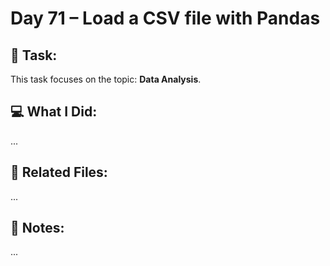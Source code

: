 # Day 71 – Load a CSV file with Pandas

## 🔧 Task:
This task focuses on the topic: **Data Analysis**.

## 💻 What I Did:
...

## 🔗 Related Files:
...

## 📝 Notes:
...

